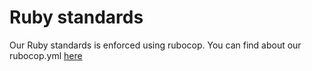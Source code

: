 # Ruby standards

Our Ruby standards is enforced using rubocop.
You can find about our rubocop.yml [here](.rubocop.yml)
